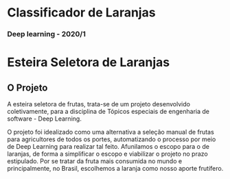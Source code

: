 # Classificador de Laranjas 
### Deep learning - 2020/1

# Esteira Seletora de Laranjas

## O Projeto

A esteira seletora de frutas, trata-se de um projeto desenvolvido coletivamente, para a disciplina de Tópicos especiais de engenharia de software - Deep Learning.

O projeto foi idealizado como uma alternativa a seleção manual de frutas para agricultores de todos os portes, automatizando o processo por meio de Deep Learning  para realizar tal feito. Afunilamos o escopo para o de laranjas, de forma a simplificar o escopo e viabilizar o projeto no prazo estipulado. Por se tratar da fruta mais consumida no mundo e principalmente, no Brasil, escolhemos a laranja como nosso aporte frutífero.

